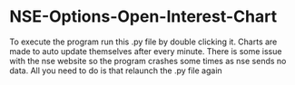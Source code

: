 # NSE-Options-Open-Interest-Chart
To execute the program run this .py file by double clicking it.
Charts are made to auto update themselves after every minute.
There is some issue with the nse website so the program crashes some times as nse sends no data.
All you need to do is that relaunch the .py file again
